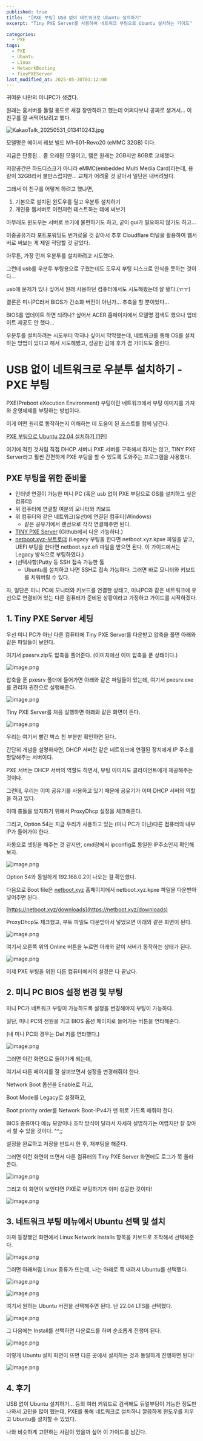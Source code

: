 ```yaml
---
published: true
title:  "[PXE 부팅] USB 없이 네트워크로 Ubuntu 설치하기"
excerpt: "Tiny PXE Server를 사용하여 네트워크 부팅으로 Ubuntu 설치하는 가이드"

categories:
  - PXE
tags:
  - PXE
  - Ubuntu
  - Linux
  - NetworkBooting
  - TinyPXEServer
last_modified_at: 2025-05-30T03:12:00
--- 
```


귀여운 나만의 미니PC가 생겼다.

원래는 홈서버를 돌릴 용도로 새걸 장만하려고 했는데 어쩌다보니 공짜로 생겨서… 이 친구를 잘 써먹어보려고 했다.

![KakaoTalk_20250531_013410243.jpg](https://salmon99.github.io/assets/images/20250531/KakaoTalk_20250531_013410243.jpg)

모델명은 에이서 레보 빌드 M1-601-Revo20 (eMMC 32GB) 이다.

지금은 단종된… 좀 오래된 모델이고, 램은 원래는 2GB지만 8GB로 교체했다.

저장공간은 하드디스크가 아니라 eMMC(embedded Multi Media Card)라는데, 용량이 32GB라서 불만스럽지만… 교체가 어려울 것 같아서 일단은 내버려뒀다.

그래서 이 친구를 어떻게 하려고 했냐면,

1. 기본으로 설치된 윈도우를 밀고 우분투 설치하기
2. 개인용 웹서버로 이런저런 테스트하는 데에 써보기

아무래도 윈도우는 서버로 쓰기에 불편하기도 하고, 굳이 gui가 필요하지 않기도 하고…

이중공유기라 포트포워딩도 번거로울 것 같아서 추후 Cloudflare 터널을 활용하여 웹서버로 써보는 게 제일 적당할 것 같았다.

아무튼, 가장 먼저 우분투를 설치하려고 시도했다.

그런데 usb를 우분투 부팅용으로 구웠는데도 도무지 부팅 디스크로 인식을 못하는 것이다…

usb에 문제가 있나 싶어서 원래 사용하던 컴퓨터에서도 시도해봤는데 잘 됐다.(ㅠㅠ)

결론은 미니PC라서 BIOS가 간소화 버전이 아닌가… 추측을 할 뿐이었다…

BIOS를 업데이트 하면 되려나? 싶어서 ACER 홈페이지에서 모델명 검색도 했으나 업데이트 제공도 안 했다…

우분투를 설치하려는 시도부터 막히나 싶어서 막막했는데, 네트워크를 통해 OS를 설치하는 방법이 있다고 해서 시도해봤고, 성공한 김에 후기 겸 가이드도 올린다.

# USB 없이 네트워크로 우분투 설치하기 - PXE 부팅

PXE(Preboot eXecution Environment) 부팅이란 네트워크에서 부팅 이미지를 가져와 운영체제를 부팅하는 방법이다.

이게 어떤 원리로 동작하는지 이해하는 데 도움이 된 포스트를 함께 남긴다.

[PXE 부팅으로 Ubuntu 22.04 설치하기 [1편]](https://tech-recipe.tistory.com/28)

여기에 적힌 것처럼 직접 DHCP 서버나 PXE 서버를 구축해서 하지는 않고, TINY PXE Server라고 훨씬 간편하게 PXE 부팅을 할 수 있도록 도와주는 프로그램을 사용했다.

## PXE 부팅을 위한 준비물

- 인터넷 연결이 가능한 미니 PC (혹은 usb 없이 PXE 부팅으로 OS를 설치하고 싶은 컴퓨터)
- 위 컴퓨터에 연결할 여분의 모니터와 키보드
- 위 컴퓨터와 같은 네트워크(유선)에 연결된 컴퓨터(Windows)
    - 같은 공유기에서 랜선으로 각각 연결해주면 된다.
- [TINY PXE Server](https://github.com/erwan2212/tinypxeserver) (Github에서 다운 가능하다.)
- [netboot.xyz-부트로더](https://netboot.xyz/downloads) (Legacy 부팅을 한다면 netboot.xyz.kpxe 파일을 받고, UEFI 부팅을 한다면 netboot.xyz.efi 파일을 받으면 된다. 이 가이드에서는 Legacy 방식으로 부팅하였다.)
- (선택사항)Putty 등 SSH 접속 가능한 툴
    - Ubuntu를 설치하고 나면 SSH로 접속 가능하다. 그러면 바로 모니터와 키보드를 치워버릴 수 있다.

자, 일단은 미니 PC에 모니터와 키보드를 연결한 상태고, 미니PC와 같은 네트워크에 유선으로 연결되어 있는 다른 컴퓨터가 준비된 상황이라고 가정하고 가이드를 시작하겠다.

## 1. Tiny PXE Server 세팅

우선 미니 PC가 아닌 다른 컴퓨터에 Tiny PXE Server를 다운받고 압축을 풀면 아래와 같은 파일들이 보인다.

여기서 pxesrv.zip도 압축을 풀어준다. (이미지에선 이미 압축을 푼 상태이다.)

![image.png](https://salmon99.github.io/assets/images/20250531/image.png)

압축을 푼 pxesrv 폴더에 들어가면 아래와 같은 파일들이 있는데, 여기서 pxesrv.exe를 관리자 권한으로 실행해준다.

![image.png](https://salmon99.github.io/assets/images/20250531/image%201.png)

Tiny PXE Server를 처음 실행하면 아래와 같은 화면이 뜬다.

![image.png](https://salmon99.github.io/assets/images/20250531/image%202.png)

우리는 여기서 빨간 박스 친 부분만 확인하면 된다.

간단히 개념을 설명하자면, DHCP 서버란 같은 네트워크에 연결된 장치에게 IP 주소를 할당해주는 서버이다.

PXE 서버는 DHCP 서버의 역할도 하면서, 부팅 이미지도 클라이언트에게 제공해주는 것이다.

그런데, 우리는 이미 공유기를 사용하고 있기 때문에 공유기가 이미 DHCP 서버의 역할을 하고 있다.

이때 충돌을 방지하기 위해서 ProxyDhcp 설정을 체크해준다.

그리고, Option 54는 지금 우리가 사용하고 있는 (미니 PC가 아닌)다른 컴퓨터의 내부 IP가 들어가야 한다.

자동으로 셋팅을 해주는 것 같지만, cmd창에서 ipconfig로 동일한 IP주소인지 확인해보자.

![image.png](https://salmon99.github.io/assets/images/20250531/3681e3f6-72c9-4e26-9d7a-aa3fedc46f96.png)

Option 54와 동일하게 192.168.0.2이 나오는 걸 확인했다.

다음으로 Boot file은 [netboot.xyz](http://netboot.xyz) 홈페이지에서 netboot.xyz.kpxe 파일을 다운받아 넣어주면 된다.

[https://netboot.xyz/downloads](https://netboot.xyz/downloads)

ProxyDhcp도 체크했고, 부트 파일도 다운받아서 넣었으면 아래와 같은 화면이 된다.

![image.png](https://salmon99.github.io/assets/images/20250531/image%203.png)

여기서 오른쪽 위의 Online 버튼을 누르면 아래와 같이 서버가 동작하는 상태가 된다.

![image.png](https://salmon99.github.io/assets/images/20250531/image%204.png)

이제 PXE 부팅을 위한 다른 컴퓨터에서의 설정은 다 끝났다.

## 2. 미니 PC BIOS 설정 변경 및 부팅

미니 PC가 네트워크 부팅이 가능하도록 설정을 변경해야지 부팅이 가능하다.

일단, 미니 PC의 전원을 키고 BIOS 옵션 페이지로 들어가는 버튼을 연타해준다.

(내 미니 PC의 경우는 Del 키를 연타했다.)

![image.png](https://salmon99.github.io/assets/images/20250531/image%205.png)

그러면 이런 화면으로 들어가게 되는데,

여기서 다른 페이지를 잘 살펴보면서 설정을 변경해줘야 한다.

Network Boot 옵션을 Enable로 하고,

Boot Mode를 Legacy로 설정하고,

Boot priority order를 Network Boot-IPv4가 맨 위로 가도록 해줘야 한다.

BIOS 종류마다 메뉴 모양이나 조작 방식이 달라서 자세히 설명하기는 어렵지만 잘 찾아서 할 수 있을 것이다. ^^;;

설정을 완료하고 저장을 반드시 한 후, 재부팅을 해준다.

그러면 이런 화면이 뜨면서 다른 컴퓨터의 Tiny PXE Server 화면에도 로그가 쭉 올라온다.

![image.png](https://salmon99.github.io/assets/images/20250531/image%206.png)

그리고 이 화면이 보인다면 PXE로 부팅하기가 이미 성공한 것이다!

![image.png](https://salmon99.github.io/assets/images/20250531/image%207.png)

## 3. 네트워크 부팅 메뉴에서 Ubuntu 선택 및 설치

아까 등장했던 화면에서 Linux Network Installs 항목을 키보드로 조작해서 선택해준다.

![image.png](https://salmon99.github.io/assets/images/20250531/image%208.png)

그러면 아래처럼 Linux 종류가 뜨는데, 나는 아래로 쭉 내려서 Ubuntu를 선택했다.

![image.png](https://salmon99.github.io/assets/images/20250531/image%209.png)

![image.png](https://salmon99.github.io/assets/images/20250531/image%2010.png)

여기서 원하는 Ubuntu 버전을 선택해주면 된다. 난 22.04 LTS를 선택했다.

![image.png](https://salmon99.github.io/assets/images/20250531/image%2011.png)

그 다음에는 Install를 선택하면 다운로드를 하며 순조롭게 진행이 된다.

![image.png](https://salmon99.github.io/assets/images/20250531/image%2012.png)

이렇게 Ubuntu 설치 화면이 뜨면 다른 곳에서 설치하는 것과 동일하게 진행하면 된다!

![image.png](https://salmon99.github.io/assets/images/20250531/64109065-5cab-4150-9f74-cc6d1fe33a46.png)

## 4. 후기

USB 없이 Ubuntu 설치하기… 등의 여러 키워드로 검색해도 듀얼부팅이 가능한 정도만 나와서 고민을 많이 했는데, PXE를 통해 네트워크로 설치하니 깔끔하게 윈도우를 지우고 Ubuntu를 설치할 수 있었다.

나와 비슷하게 고민하는 사람이 있을까 싶어 이 가이드를 남긴다.